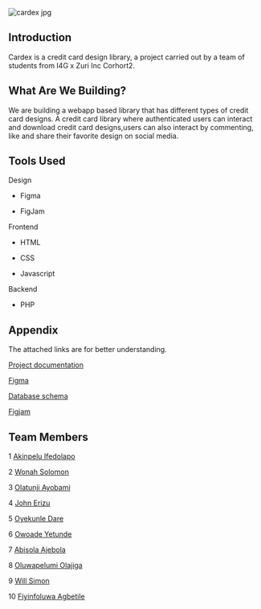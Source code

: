 

 ![cardex jpg](https://user-images.githubusercontent.com/109958285/205490099-0a7fbfc5-f241-4586-9f39-59d4748dc06b.jpg)


            

## Introduction
Cardex is a credit card design library, a project carried 
out by a team of students from I4G x Zuri Inc Corhort2.

## What Are We Building?

We are building a webapp based library that has different types of credit card 
 designs. 
 A credit card library where authenticated users can interact and download credit card designs,users can also interact by commenting,
 like and share their favorite design on social media.

## Tools Used

Design

* Figma

* FigJam

Frontend

* HTML

* CSS

* Javascript

Backend

* PHP




## Appendix

The attached links are for better understanding.


[Project documentation](https://docs.google.com/document/d/12BSiM8h3QpOXKYy_hLVxyWAap2OBQMh8mFx8HcrEYlo/edit)

[Figma](https://dbdiagram.io/d/638bacfcbae3ed7c45448672)

[Database schema](https://www.figma.com/file/azGyCYE2udRMgLFG0PX5UO/Cardex-Mood-Board)

[Figjam](https://linktofigjam)


## Team Members

1 [Akinpelu Ifedolapo]( https://github.com/Ifedolap)

2 [Wonah Solomon](https://github.com/macrokins)

3 [Olatunji Ayobami](https://github.com/haywhyvilla)

4 [John Erizu](https://github.com/ghandiii)

5 [Oyekunle Dare](https://github.com/OyekunleDare)

6 [Owoade Yetunde](https://github.com/Y-ade)

7 [Abisola Ajebola](https://github.com/nigelito-a)

8 [Oluwapelumi Olajiga ](https://github.com/OluwapelumiOlajiga)

9 [Will Simon ](https://github.com/Shimnom1)

10 [ Fiyinfoluwa Agbetile](https://github.com/Agbetilefiyin)










